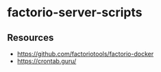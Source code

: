 # factorio-server-scripts

## Resources
- https://github.com/factoriotools/factorio-docker
- https://crontab.guru/